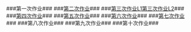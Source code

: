 ###第一次作业###
###[第二次作业](https://github.com/Meisterklasse/compuational_physics_N2014301020015/blob/master/temp.py)###
###[第三次作业L1](https://github.com/Meisterklasse/compuational_physics_N2014301020015/blob/master/%E7%AC%AC%E4%B8%89%E6%AC%A1%E4%BD%9C%E4%B8%9AL1.py)[第三次作业L2](https://github.com/Meisterklasse/compuational_physics_N2014301020015/blob/master/%E7%AC%AC%E4%B8%89%E6%AC%A1%E4%BD%9C%E4%B8%9AL2.py)###
###[第四次作业](https://github.com/Meisterklasse/compuational_physics_N2014301020015/blob/master/%E7%AC%AC%E5%9B%9B%E6%AC%A1%E4%BD%9C%E4%B8%9A.md)###
###[第五次作业](https://github.com/Meisterklasse/compuational_physics_N2014301020015/blob/master/%E7%AC%AC%E4%BA%94%E6%AC%A1%E4%BD%9C%E4%B8%9A.md)###
###[第六次作业](https://github.com/Meisterklasse/compuational_physics_N2014301020015/blob/master/%E7%AC%AC%E5%85%AD%E6%AC%A1%E4%BD%9C%E4%B8%9A.md)###
###[第七次作业](https://github.com/Meisterklasse/compuational_physics_N2014301020015/blob/master/%E7%AC%AC%E4%B8%83%E6%AC%A1%E4%BD%9C%E4%B8%9A.md)###
###第八次作业###
###第九次作业###
###第十次作业###
